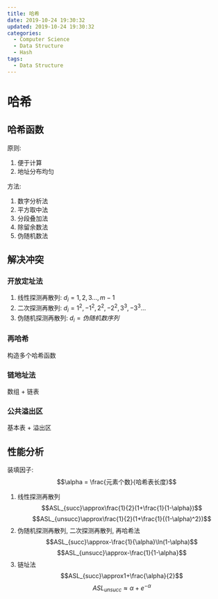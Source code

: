 ```yaml
---
title: 哈希
date: 2019-10-24 19:30:32
updated: 2019-10-24 19:30:32
categories:
  - Computer Science
  - Data Structure
  - Hash
tags: 
  - Data Structure
---
```


# 哈希

## 哈希函数

原则:

1. 便于计算
2. 地址分布均匀

方法:

1. 数字分析法
2. 平方取中法
3. 分段叠加法
4. 除留余数法
5. 伪随机数法

## 解决冲突

### 开放定址法

1. 线性探测再散列: $d_i=1, 2, 3..., m-1$
2. 二次探测再散列: $d_i=1^2, -1^2, 2^2, -2^2, 3^3, -3^3 ...$
3. 伪随机探测再散列: $d_i=伪随机数序列$

### 再哈希

构造多个哈希函数

### 链地址法

数组 + 链表

### 公共溢出区

基本表 + 溢出区

## 性能分析

装填因子:
$$\alpha = \frac{元素个数}{哈希表长度}$$

1. 线性探测再散列
   $$ASL_{succ}\approx\frac{1}{2}(1+\frac{1}{1-\alpha})$$
   $$ASL_{unsucc}\approx\frac{1}{2}(1+\frac{1}{(1-\alpha)^2})$$
2. 伪随机探测再散列, 二次探测再散列, 再哈希法
   $$ASL_{succ}\approx-\frac{1}{\alpha}\ln(1-\alpha)$$
   $$ASL_{unsucc}\approx-\frac{1}{1-\alpha}$$
3. 链址法
   $$ASL_{succ}\approx1+\frac{\alpha}{2}$$
   $$ASL_{unsucc}\approx\alpha+e^{-\alpha}$$
